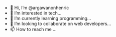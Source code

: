 - 👋 Hi, I’m @argawanonhenric
- 👀 I’m interested in tech...
- 🌱 I’m currently learning programming...
- 💞️ I’m looking to collaborate on web developers...
- 📫 How to reach me ...

<!---
argawanonhenric/argawanonhenric is a ✨ special ✨ repository because its `README.md` (this file) appears on your GitHub profile.
You can click the Preview link to take a look at your changes.
--->
